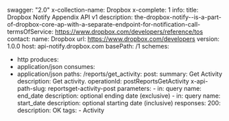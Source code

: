 swagger: "2.0"
x-collection-name: Dropbox
x-complete: 1
info:
  title: Dropbox Notify Appendix API v1
  description: the-dropbox-notify--is-a-part-of-dropbox-core-ap-with-a-separate-endpoint-for-notification-call-
  termsOfService: https://www.dropbox.com/developers/reference/tos
  contact:
    name: Dropbox
    url: https://www.dropbox.com/developers
  version: 1.0.0
host: api-notify.dropbox.com
basePath: /1
schemes:
- http
produces:
- application/json
consumes:
- application/json
paths:
  /reports/get_activity:
    post:
      summary: Get Activity
      description: Get activity.
      operationId: postReportsGetActivity
      x-api-path-slug: reportsget-activity-post
      parameters:
      - in: query
        name: end_date
        description: optional ending date (exclusive)
      - in: query
        name: start_date
        description: optional starting date (inclusive)
      responses:
        200:
          description: OK
      tags:
      - Activity